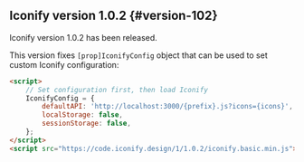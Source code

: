 ## Iconify version 1.0.2 {#version-102}

Iconify version 1.0.2 has been released.

This version fixes `[prop]IconifyConfig` object that can be used to set custom Iconify configuration:

```html
<script>
	// Set configuration first, then load Iconify
	IconifyConfig = {
		defaultAPI: 'http://localhost:3000/{prefix}.js?icons={icons}',
		localStorage: false,
		sessionStorage: false,
	};
</script>
<script src="https://code.iconify.design/1/1.0.2/iconify.basic.min.js"></script>
```

